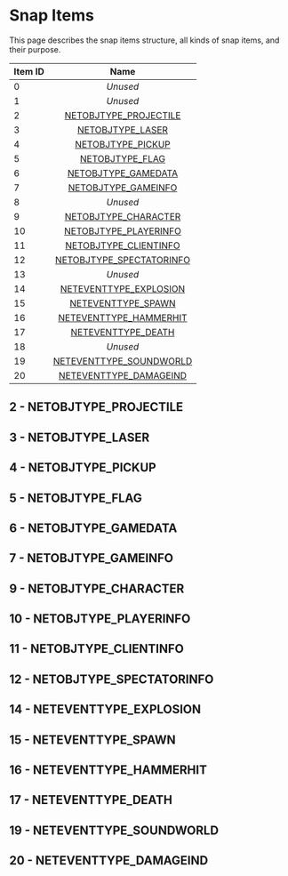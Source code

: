 # Snap Items

This page describes the snap items structure, all kinds of snap items, and their purpose.

| Item ID       | Name                                |
| ------------- | :---------------------------------: |
| 0             | *Unused* |
| 1             | *Unused* |
| 2             | [NETOBJTYPE_PROJECTILE](#2---netobjtype_projectile) |
| 3             | [NETOBJTYPE_LASER](#3---netobjtype_laser) |
| 4             | [NETOBJTYPE_PICKUP](#4---netobjtype_pickup) |
| 5             | [NETOBJTYPE_FLAG](#5---netobjtype_flag) |
| 6             | [NETOBJTYPE_GAMEDATA](#6---netobjtype_gamedata) |
| 7             | [NETOBJTYPE_GAMEINFO](#7---netobjtype_gameinfo) |
| 8             | *Unused* |
| 9             | [NETOBJTYPE_CHARACTER](#9---netobjtype_character) |
| 10            | [NETOBJTYPE_PLAYERINFO](#10---netobjtype_playerinfo) |
| 11            | [NETOBJTYPE_CLIENTINFO](#11---netobjtype_clientinfo) |
| 12            | [NETOBJTYPE_SPECTATORINFO](#12---netobjtype_spectatorinfo) |
| 13            | *Unused* |
| 14            | [NETEVENTTYPE_EXPLOSION](#14---neteventtype_explosion) |
| 15            | [NETEVENTTYPE_SPAWN](#15---neteventtype_spawn) |
| 16            | [NETEVENTTYPE_HAMMERHIT](#16---neteventtype_hammerhit) |
| 17            | [NETEVENTTYPE_DEATH](#17---neteventtype_death) |
| 18            | *Unused* |
| 19            | [NETEVENTTYPE_SOUNDWORLD](#19---neteventtype_soundworld) |
| 20            | [NETEVENTTYPE_DAMAGEIND](#20---neteventtype_damageind) |


## 2 - NETOBJTYPE_PROJECTILE

## 3 - NETOBJTYPE_LASER

## 4 - NETOBJTYPE_PICKUP

## 5 - NETOBJTYPE_FLAG

## 6 - NETOBJTYPE_GAMEDATA

## 7 - NETOBJTYPE_GAMEINFO

## 9 - NETOBJTYPE_CHARACTER

## 10 - NETOBJTYPE_PLAYERINFO

## 11 - NETOBJTYPE_CLIENTINFO

## 12 - NETOBJTYPE_SPECTATORINFO

## 14 - NETEVENTTYPE_EXPLOSION

## 15 - NETEVENTTYPE_SPAWN

## 16 - NETEVENTTYPE_HAMMERHIT

## 17 - NETEVENTTYPE_DEATH

## 19 - NETEVENTTYPE_SOUNDWORLD

## 20 - NETEVENTTYPE_DAMAGEIND